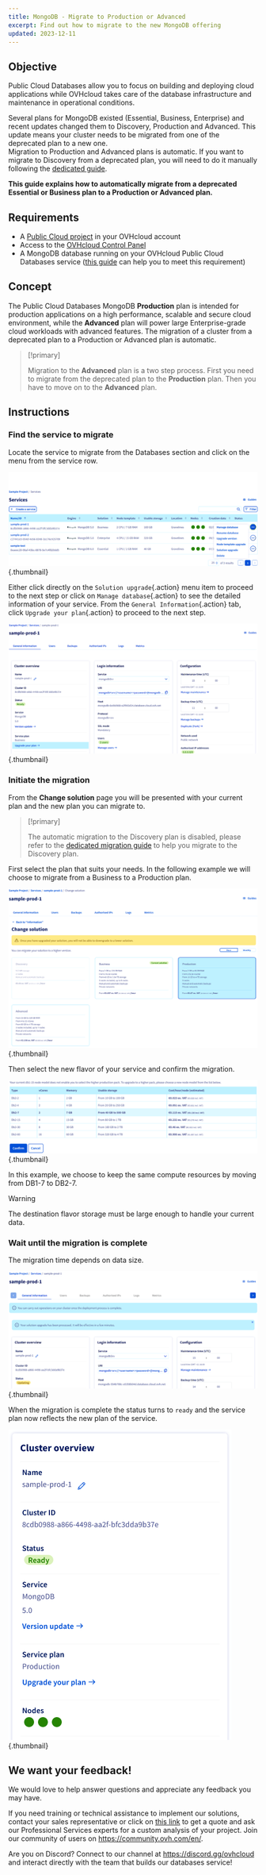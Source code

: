```yaml
---
title: MongoDB - Migrate to Production or Advanced
excerpt: Find out how to migrate to the new MongoDB offering
updated: 2023-12-11
---
```


## Objective

Public Cloud Databases allow you to focus on building and deploying cloud applications while OVHcloud takes care of the database infrastructure and maintenance in operational conditions. 

Several plans for MongoDB existed (Essential, Business, Enterprise) and recent updates changed them to Discovery, Production and Advanced.
This update means your cluster needs to be migrated from one of the deprecated plan to a new one.<br>
Migration to Production and Advanced plans is automatic. If you want to migrate to Discovery from a deprecated plan, you will need to do it manually following the [dedicated guide](/pages/public_cloud/public_cloud_databases/mongodb_11_howto_migrate_to_discovery).

**This guide explains how to automatically migrate from a deprecated Essential or Business plan to a Production or Advanced plan.**

## Requirements

- A [Public Cloud project](https://www.ovhcloud.com/de/public-cloud/) in your OVHcloud account
- Access to the [OVHcloud Control Panel](https://www.ovh.com/auth/?action=gotomanager&from=https://www.ovh.de/&ovhSubsidiary=de)
- A MongoDB database running on your OVHcloud Public Cloud Databases service ([this guide](/pages/public_cloud/public_cloud_databases/databases_01_order_control_panel) can help you to meet this requirement)

## Concept

The Public Cloud Databases MongoDB **Production** plan is intended for production applications on a high performance, scalable and secure cloud environment, while the **Advanced** plan will power large Enterprise-grade cloud workloads with advanced features.
The migration of a cluster from a deprecated plan to a Production or Advanced plan is automatic.

> [!primary]
>
> Migration to the **Advanced** plan is a two step process. First you need to migrate from the deprecated plan to the **Production** plan. Then you have to move on to the **Advanced** plan.
>

## Instructions

### Find the service to migrate

Locate the service to migrate from the Databases section and click on the menu from the service row.

![Service list](images/service-list.png){.thumbnail}

Either click directly on the `Solution upgrade`{.action} menu item to proceed to the next step or click on `Manage database`{.action} to see the detailed information of your service. From the `General Information`{.action} tab, click `Upgrade your plan`{.action} to proceed to the next step.

![General information](images/general-information.png){.thumbnail}

### Initiate the migration

From the **Change solution** page you will be presented with your current plan and the new plan you can migrate to.

> [!primary]
>
> The automatic migration to the Discovery plan is disabled, please refer to the [dedicated migration guide](/pages/public_cloud/public_cloud_databases/mongodb_11_howto_migrate_to_discovery) to help you migrate to the Discovery plan.
>

First select the plan that suits your needs. In the following example we will choose to migrate from a Business to a Production plan.

![Change solution](images/change-solution.png){.thumbnail}

Then select the new flavor of your service and confirm the migration.

![Choose flavor](images/choose-flavor.png){.thumbnail}

In this example, we choose to keep the same compute resources by moving from DB1-7 to DB2-7.

> [!warning]
>
> The destination flavor storage must be large enough to handle your current data.
>

### Wait until the migration is complete

The migration time depends on data size.

![Migration in progress](images/migration-in-progress.png){.thumbnail}

When the migration is complete the status turns to `ready` and the service plan now reflects the new plan of the service.

![Migration complete](images/migration-complete.png){.thumbnail}

## We want your feedback!

We would love to help answer questions and appreciate any feedback you may have.

If you need training or technical assistance to implement our solutions, contact your sales representative or click on [this link](https://www.ovhcloud.com/de/professional-services/) to get a quote and ask our Professional Services experts for a custom analysis of your project. Join our community of users on <https://community.ovh.com/en/>.

Are you on Discord? Connect to our channel at <https://discord.gg/ovhcloud> and interact directly with the team that builds our databases service!
